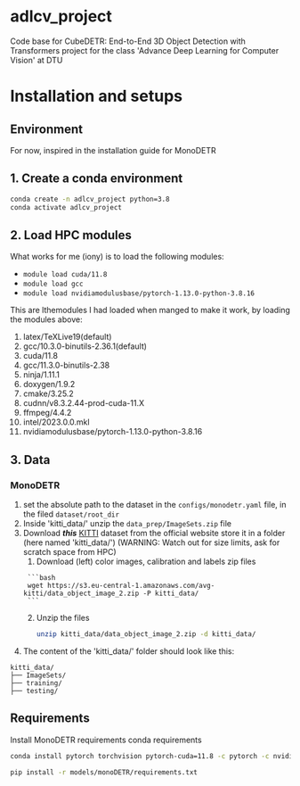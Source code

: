 # adlcv_project

Code base for CubeDETR: End-to-End 3D Object Detection with Transformers project for the class 'Advance Deep Learning for Computer Vision' at DTU

# Installation and setups
## Environment
For now, inspired in the installation guide for MonoDETR

## 1. Create a conda environment
```bash
conda create -n adlcv_project python=3.8
conda activate adlcv_project
```
## 2. Load HPC modules
What works for me (iony) is to load the following modules:
* `module load cuda/11.8`
* `module load gcc` 
* `module load nvidiamodulusbase/pytorch-1.13.0-python-3.8.16`

This are lthemodules I had loaded when manged to make it work, by loading the modules above:
1) latex/TeXLive19(default)
2) gcc/10.3.0-binutils-2.36.1(default)
3) cuda/11.8
4) gcc/11.3.0-binutils-2.38 <aL>
5) ninja/1.11.1 <aL>
6) doxygen/1.9.2 <aL>
7) cmake/3.25.2 <aL>
8) cudnn/v8.3.2.44-prod-cuda-11.X <aL>
9) ffmpeg/4.4.2 <aL>
10) intel/2023.0.0.mkl <aL>
11) nvidiamodulusbase/pytorch-1.13.0-python-3.8.16

## 3. Data
### MonoDETR
1. set the absolute path to the dataset in the `configs/monodetr.yaml` file, in the filed `dataset/root_dir`
2. Inside 'kitti_data/' unzip the `data_prep/ImageSets.zip` file
3. Download **_this_** [KITTI](http://www.cvlibs.net/datasets/kitti/eval_object.php?obj_benchmark=3d) dataset from the official website  store it in a folder (here named 'kitti_data/') (WARNING: Watch out for size limits, ask for scratch space from HPC)
   1. Download (left) color images, calibration and labels zip files
   <!-- #TODO: include code for unzipping in the right directory name  -->
        ```bash
        wget https://s3.eu-central-1.amazonaws.com/avg-kitti/data_object_image_2.zip -P kitti_data/
        ```
   2. Unzip the files
        ```bash
        unzip kitti_data/data_object_image_2.zip -d kitti_data/
        ```
4. The content of the 'kitti_data/' folder should look like this:
```
kitti_data/
├── ImageSets/
├── training/
├── testing/
```

## Requirements
Install MonoDETR requirements
conda requirements
```bash
conda install pytorch torchvision pytorch-cuda=11.8 -c pytorch -c nvidia
```

```bash
pip install -r models/monoDETR/requirements.txt
```